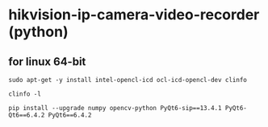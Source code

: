# hikvision-ip-camera-video-recorder (python)
## for linux 64-bit

```
sudo apt-get -y install intel-opencl-icd ocl-icd-opencl-dev clinfo
```
```
clinfo -l
```
```
pip install --upgrade numpy opencv-python PyQt6-sip==13.4.1 PyQt6-Qt6==6.4.2 PyQt6==6.4.2
```

